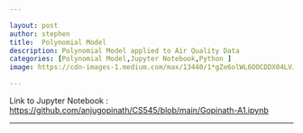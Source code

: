 ```yaml
---

layout: post
author: stephen
title:  Polynomial Model
description: Polynomial Model applied to Air Quality Data
categories: [Polynomial Model,Jupyter Notebook,Python ]
image: https://cdn-images-1.medium.com/max/13440/1*gZe6olWL6OOCDDX04LVJSA.jpeg

---
```


Link to Jupyter Notebook : https://github.com/anjugopinath/CS545/blob/main/Gopinath-A1.ipynb

---

